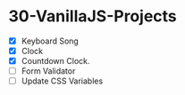 # 30-VanillaJS-Projects

- [x] Keyboard Song
- [x] Clock
- [x] Countdown Clock.
- [ ] Form Validator
- [ ] Update CSS Variables
